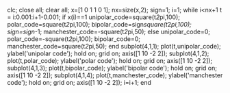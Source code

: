 clc; 
close all; 
clear all; 
x=[1 0 1 1 0 1]; 
nx=size(x,2); 
sign=1; 
i=1; 
while i<nx+1 
t = i:0.001:i+1-0.001; 
if x(i)==1 
unipolar_code=square(t*2*pi,100); 
polar_code=square(t*2*pi,100); 
bipolar_code=sign*square(t*2*pi,100); 
sign=sign*-1; 
manchester_code=-square(t*2*pi,50); 
else 
unipolar_code=0; 
polar_code=-square(t*2*pi,100); 
bipolar_code=0; 
manchester_code=square(t*2*pi,50); 
end 
subplot(4,1,1); 
plot(t,unipolar_code); 
ylabel('unipolar code'); 
hold on; 
grid on; 
axis([1 10 -2 2]); 
subplot(4,1,2); 
plot(t,polar_code); 
ylabel('polar code'); 
hold on; 
grid on; 
axis([1 10 -2 2]); 
subplot(4,1,3); 
plot(t,bipolar_code); 
ylabel('bipolar code'); 
hold on; 
grid on; 
axis([1 10 -2 2]); 
subplot(4,1,4); 
plot(t,manchester_code); 
ylabel('manchester code'); 
hold on; 
grid on; 
axis([1 10 -2 2]); 
i=i+1; 
end


